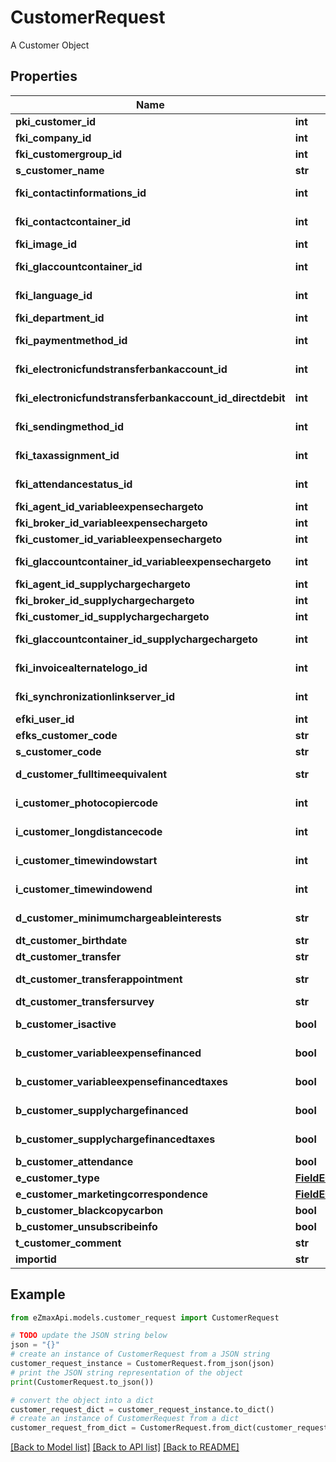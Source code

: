 # CustomerRequest

A Customer Object

## Properties

Name | Type | Description | Notes
------------ | ------------- | ------------- | -------------
**pki_customer_id** | **int** | The unique ID of the Customer. | [optional] 
**fki_company_id** | **int** | The unique ID of the Company | 
**fki_customergroup_id** | **int** | The unique ID of the Customergroup | 
**s_customer_name** | **str** | The name of the Customer | 
**fki_contactinformations_id** | **int** | The unique ID of the Contactinformations | 
**fki_contactcontainer_id** | **int** | The unique ID of the Contactcontainer | 
**fki_image_id** | **int** | The unique ID of the Image | 
**fki_glaccountcontainer_id** | **int** | The unique ID of the Glaccountcontainer | 
**fki_language_id** | **int** | The unique ID of the Language.  Valid values:  |Value|Description| |-|-| |1|French| |2|English| | 
**fki_department_id** | **int** | The unique ID of the Department | 
**fki_paymentmethod_id** | **int** | The unique ID of the Paymentmethod | 
**fki_electronicfundstransferbankaccount_id** | **int** | The unique ID of the Electronicfundstransferbankaccount | 
**fki_electronicfundstransferbankaccount_id_directdebit** | **int** | The unique ID of the Electronicfundstransferbankaccount | 
**fki_sendingmethod_id** | **int** | The unique ID of the Sendingmethod | 
**fki_taxassignment_id** | **int** | The unique ID of the Taxassignment.  Valid values:  |Value|Description| |-|-| |1|No tax| |2|GST| |3|HST (ON)| |4|HST (NB)| |5|HST (NS)| |6|HST (NL)| |7|HST (PE)| |8|GST + QST (QC)| |9|GST + QST (QC) Non-Recoverable| |10|GST + PST (BC)| |11|GST + PST (SK)| |12|GST + RST (MB)| |13|GST + PST (BC) Non-Recoverable| |14|GST + PST (SK) Non-Recoverable| |15|GST + RST (MB) Non-Recoverable| | 
**fki_attendancestatus_id** | **int** | The unique ID of the Attendancestatus | 
**fki_agent_id_variableexpensechargeto** | **int** | The unique ID of the Agent. | 
**fki_broker_id_variableexpensechargeto** | **int** | The unique ID of the Broker. | 
**fki_customer_id_variableexpensechargeto** | **int** | The unique ID of the Customer. | 
**fki_glaccountcontainer_id_variableexpensechargeto** | **int** | The unique ID of the Glaccountcontainer | 
**fki_agent_id_supplychargechargeto** | **int** | The unique ID of the Agent. | 
**fki_broker_id_supplychargechargeto** | **int** | The unique ID of the Broker. | 
**fki_customer_id_supplychargechargeto** | **int** | The unique ID of the Customer. | 
**fki_glaccountcontainer_id_supplychargechargeto** | **int** | The unique ID of the Glaccountcontainer | 
**fki_invoicealternatelogo_id** | **int** | The unique ID of the Invoicealternatelogo | 
**fki_synchronizationlinkserver_id** | **int** | The unique ID of the Synchronizationlinkserver | 
**efki_user_id** | **int** | The unique ID of the User | [optional] 
**efks_customer_code** | **str** | The code of the Customer | [optional] 
**s_customer_code** | **str** | The code of the Customer | 
**d_customer_fulltimeequivalent** | **str** | The fulltimeequivalent of the Customer | 
**i_customer_photocopiercode** | **int** | The photocopiercode of the Customer | 
**i_customer_longdistancecode** | **int** | The longdistancecode of the Customer | 
**i_customer_timewindowstart** | **int** | The timewindowstart of the Customer | 
**i_customer_timewindowend** | **int** | The timewindowend of the Customer | 
**d_customer_minimumchargeableinterests** | **str** | The minimumchargeableinterests of the Customer | 
**dt_customer_birthdate** | **str** | The birthdate of the Customer | 
**dt_customer_transfer** | **str** | The transfer of the Customer | 
**dt_customer_transferappointment** | **str** | The transferappointment of the Customer | 
**dt_customer_transfersurvey** | **str** | The transfersurvey of the Customer | 
**b_customer_isactive** | **bool** | Whether the customer is active or not | 
**b_customer_variableexpensefinanced** | **bool** | Whether if it&#39;s an variableexpensefinanced | 
**b_customer_variableexpensefinancedtaxes** | **bool** | Whether if it&#39;s an variableexpensefinancedtaxes | 
**b_customer_supplychargefinanced** | **bool** | Whether if it&#39;s an supplychargefinanced | 
**b_customer_supplychargefinancedtaxes** | **bool** | Whether if it&#39;s an supplychargefinancedtaxes | 
**b_customer_attendance** | **bool** | Whether if it&#39;s an attendance | 
**e_customer_type** | [**FieldECustomerType**](FieldECustomerType.md) |  | 
**e_customer_marketingcorrespondence** | [**FieldECustomerMarketingcorrespondence**](FieldECustomerMarketingcorrespondence.md) |  | 
**b_customer_blackcopycarbon** | **bool** | Whether if it&#39;s an blackcopycarbon | 
**b_customer_unsubscribeinfo** | **bool** | Whether if it&#39;s an unsubscribeinfo | 
**t_customer_comment** | **str** | The comment of the Customer | 
**importid** | **str** |  | [optional] 

## Example

```python
from eZmaxApi.models.customer_request import CustomerRequest

# TODO update the JSON string below
json = "{}"
# create an instance of CustomerRequest from a JSON string
customer_request_instance = CustomerRequest.from_json(json)
# print the JSON string representation of the object
print(CustomerRequest.to_json())

# convert the object into a dict
customer_request_dict = customer_request_instance.to_dict()
# create an instance of CustomerRequest from a dict
customer_request_from_dict = CustomerRequest.from_dict(customer_request_dict)
```
[[Back to Model list]](../README.md#documentation-for-models) [[Back to API list]](../README.md#documentation-for-api-endpoints) [[Back to README]](../README.md)


